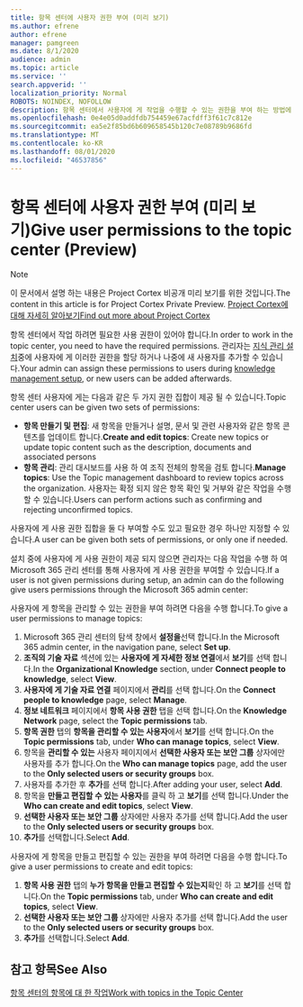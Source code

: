 ```yaml
---
title: 항목 센터에 사용자 권한 부여 (미리 보기)
ms.author: efrene
author: efrene
manager: pamgreen
ms.date: 8/1/2020
audience: admin
ms.topic: article
ms.service: ''
search.appverid: ''
localization_priority: Normal
ROBOTS: NOINDEX, NOFOLLOW
description: 항목 센터에서 사용자에 게 작업을 수행할 수 있는 권한을 부여 하는 방법에 대해 알아봅니다.
ms.openlocfilehash: 0e4e05d0addfdb754459e67acfdff3f61c7c812e
ms.sourcegitcommit: ea5e2f85bd6b609658545b120c7e08789b9686fd
ms.translationtype: MT
ms.contentlocale: ko-KR
ms.lasthandoff: 08/01/2020
ms.locfileid: "46537856"
---
```

# <a name="give-user-permissions-to-the-topic-center-preview"></a><span data-ttu-id="ac94f-103">항목 센터에 사용자 권한 부여 (미리 보기)</span><span class="sxs-lookup"><span data-stu-id="ac94f-103">Give user permissions to the topic center (Preview)</span></span>

> [!Note] 
> <span data-ttu-id="ac94f-104">이 문서에서 설명 하는 내용은 Project Cortex 비공개 미리 보기를 위한 것입니다.</span><span class="sxs-lookup"><span data-stu-id="ac94f-104">The content in this article is for Project Cortex Private Preview.</span></span> [<span data-ttu-id="ac94f-105">Project Cortex에 대해 자세히 알아보기</span><span class="sxs-lookup"><span data-stu-id="ac94f-105">Find out more about Project Cortex</span></span>](https://aka.ms/projectcortex) 

<span data-ttu-id="ac94f-106">항목 센터에서 작업 하려면 필요한 사용 권한이 있어야 합니다.</span><span class="sxs-lookup"><span data-stu-id="ac94f-106">In order to work in the topic center, you need to have the required permissions.</span></span> <span data-ttu-id="ac94f-107">관리자는 [지식 관리 설치](set-up-knowledge-network.md)중에 사용자에 게 이러한 권한을 할당 하거나 나중에 새 사용자를 추가할 수 있습니다.</span><span class="sxs-lookup"><span data-stu-id="ac94f-107">Your admin can assign these permissions to users during [knowledge management setup](set-up-knowledge-network.md), or new users can be added afterwards.</span></span>

<span data-ttu-id="ac94f-108">항목 센터 사용자에 게는 다음과 같은 두 가지 권한 집합이 제공 될 수 있습니다.</span><span class="sxs-lookup"><span data-stu-id="ac94f-108">Topic center users can be given two sets of permissions:</span></span>

- <span data-ttu-id="ac94f-109">**항목 만들기 및 편집**: 새 항목을 만들거나 설명, 문서 및 관련 사용자와 같은 항목 콘텐츠를 업데이트 합니다.</span><span class="sxs-lookup"><span data-stu-id="ac94f-109">**Create and edit topics**: Create new topics or update topic content such as the description, documents and associated persons</span></span>
- <span data-ttu-id="ac94f-110">**항목 관리**: 관리 대시보드를 사용 하 여 조직 전체의 항목을 검토 합니다.</span><span class="sxs-lookup"><span data-stu-id="ac94f-110">**Manage topics**: Use the Topic management dashboard to review topics across the organization.</span></span> <span data-ttu-id="ac94f-111">사용자는 확정 되지 않은 항목 확인 및 거부와 같은 작업을 수행할 수 있습니다.</span><span class="sxs-lookup"><span data-stu-id="ac94f-111">Users can perform actions such as confirming and rejecting unconfirmed topics.</span></span>

<span data-ttu-id="ac94f-112">사용자에 게 사용 권한 집합을 둘 다 부여할 수도 있고 필요한 경우 하나만 지정할 수 있습니다.</span><span class="sxs-lookup"><span data-stu-id="ac94f-112">A user can be given both sets of permissions, or only one if needed.</span></span> 

<span data-ttu-id="ac94f-113">설치 중에 사용자에 게 사용 권한이 제공 되지 않으면 관리자는 다음 작업을 수행 하 여 Microsoft 365 관리 센터를 통해 사용자에 게 사용 권한을 부여할 수 있습니다.</span><span class="sxs-lookup"><span data-stu-id="ac94f-113">If a user is not given permissions during setup, an admin can do the following give users permissions through the Microsoft 365 admin center:</span></span>

<span data-ttu-id="ac94f-114">사용자에 게 항목을 관리할 수 있는 권한을 부여 하려면 다음을 수행 합니다.</span><span class="sxs-lookup"><span data-stu-id="ac94f-114">To give a user permissions to manage topics:</span></span>

1. <span data-ttu-id="ac94f-115">Microsoft 365 관리 센터의 탐색 창에서 **설정을**선택 합니다.</span><span class="sxs-lookup"><span data-stu-id="ac94f-115">In the Microsoft 365 admin center, in the navigation pane, select **Set up**.</span></span>
2. <span data-ttu-id="ac94f-116">**조직의 기술 자료** 섹션에 있는 **사용자에 게 자세한 정보 연결**에서 **보기**를 선택 합니다.</span><span class="sxs-lookup"><span data-stu-id="ac94f-116">In the **Organizational Knowledge** section, under **Connect people to knowledge**, select **View**.</span></span>
3. <span data-ttu-id="ac94f-117">**사용자에 게 기술 자료 연결** 페이지에서 **관리**를 선택 합니다.</span><span class="sxs-lookup"><span data-stu-id="ac94f-117">On the **Connect people to knowledge** page, select **Manage**.</span></span>
4. <span data-ttu-id="ac94f-118">**정보 네트워크** 페이지에서 **항목 사용 권한** 탭을 선택 합니다.</span><span class="sxs-lookup"><span data-stu-id="ac94f-118">On the **Knowledge Network** page, select the **Topic permissions** tab.</span></span>
5. <span data-ttu-id="ac94f-119">**항목 권한** 탭의 **항목을 관리할 수 있는 사용자**에서 **보기**를 선택 합니다.</span><span class="sxs-lookup"><span data-stu-id="ac94f-119">On the **Topic permissions** tab, under **Who can manage topics**, select **View**.</span></span>
6.  <span data-ttu-id="ac94f-120">항목을 **관리할 수 있는** 사용자 페이지에서 **선택한 사용자 또는 보안 그룹** 상자에만 사용자를 추가 합니다.</span><span class="sxs-lookup"><span data-stu-id="ac94f-120">On the **Who can manage topics** page, add the user to the **Only selected users or security groups** box.</span></span>
7. <span data-ttu-id="ac94f-121">사용자를 추가한 후 **추가**를 선택 합니다.</span><span class="sxs-lookup"><span data-stu-id="ac94f-121">After adding your user, select **Add**.</span></span>
3. <span data-ttu-id="ac94f-122">항목을 **만들고 편집할 수 있는 사용자**를 클릭 하 고 **보기**를 선택 합니다.</span><span class="sxs-lookup"><span data-stu-id="ac94f-122">Under the **Who can create and edit topics**, select **View**.</span></span>
4. <span data-ttu-id="ac94f-123">**선택한 사용자 또는 보안 그룹** 상자에만 사용자 추가를 선택 합니다.</span><span class="sxs-lookup"><span data-stu-id="ac94f-123">Add the user to the **Only selected users or security groups** box.</span></span>
5. <span data-ttu-id="ac94f-124">**추가**를 선택합니다.</span><span class="sxs-lookup"><span data-stu-id="ac94f-124">Select **Add**.</span></span>

<span data-ttu-id="ac94f-125">사용자에 게 항목을 만들고 편집할 수 있는 권한을 부여 하려면 다음을 수행 합니다.</span><span class="sxs-lookup"><span data-stu-id="ac94f-125">To give a user permissions to create and edit topics:</span></span>

1. <span data-ttu-id="ac94f-126">**항목 사용 권한** 탭의 **누가 항목을 만들고 편집할 수 있는지**확인 하 고 **보기**를 선택 합니다.</span><span class="sxs-lookup"><span data-stu-id="ac94f-126">On the **Topic permissions** tab, under **Who can create and edit topics**, select **View**.</span></span>
2. <span data-ttu-id="ac94f-127">**선택한 사용자 또는 보안 그룹** 상자에만 사용자 추가를 선택 합니다.</span><span class="sxs-lookup"><span data-stu-id="ac94f-127">Add the user to the **Only selected users or security groups** box.</span></span>
3. <span data-ttu-id="ac94f-128">**추가**를 선택합니다.</span><span class="sxs-lookup"><span data-stu-id="ac94f-128">Select **Add**.</span></span>



## <a name="see-also"></a><span data-ttu-id="ac94f-129">참고 항목</span><span class="sxs-lookup"><span data-stu-id="ac94f-129">See Also</span></span>
  
[<span data-ttu-id="ac94f-130">항목 센터의 항목에 대 한 작업</span><span class="sxs-lookup"><span data-stu-id="ac94f-130">Work with topics in the Topic Center</span></span>](work-with-topics.md)



